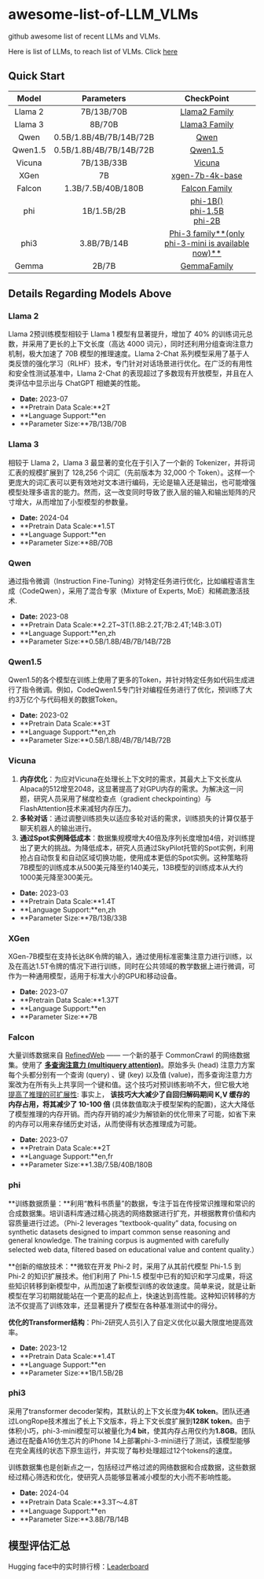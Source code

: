 # awesome-list-of-LLM_VLMs
github awesome list of recent LLMs and VLMs.

Here is list of LLMs, to reach list of VLMs. Click [here]()

## Quick Start

|  Model  |       Parameters        |                          CheckPoint                          |
| :-----: | :---------------------: | :----------------------------------------------------------: |
| Llama 2 |       7B/13B/70B        | [Llama2 Family](https://huggingface.co/collections/meta-llama/llama-2-family-661da1f90a9d678b6f55773b) |
| Llama 3 |         8B/70B          | [Llama3 Family](https://huggingface.co/collections/meta-llama/meta-llama-3-66214712577ca38149ebb2b6) |
|  Qwen   | 0.5B/1.8B/4B/7B/14B/72B |             [Qwen](https://huggingface.co/Qwen)              |
| Qwen1.5 | 0.5B/1.8B/4B/7B/14B/72B |            [Qwen1.5](https://huggingface.co/Qwen)            |
| Vicuna  |       7B/13B/33B        |            [Vicuna](https://huggingface.co/lmsys)            |
|  XGen   |           7B            | [xgen-7b-4k-base](https://huggingface.co/Salesforce/xgen-7b-4k-base) |
| Falcon  |   1.3B/7.5B/40B/180B    | [Falcon Family](https://huggingface.co/collections/tiiuae/falcon-64fb432660017eeec9837b5a) |
|   phi   |       1B/1.5B/2B        | [phi-1B()](https://huggingface.co/microsoft/phi-1)<br />[phi-1.5B](https://huggingface.co/microsoft/phi-1_5)<br />[phi-2B](https://huggingface.co/microsoft/phi-2) |
|  phi3   |       3.8B/7B/14B       | [Phi-3 family**(only phi-3-mini is available now)**](https://huggingface.co/collections/microsoft/phi-3-6626e15e9585a200d2d761e3) |
|  Gemma  |          2B/7B          | [GemmaFamily](https://huggingface.co/collections/google/gemma-release-65d5efbccdbb8c4202ec078b) |



## Details Regarding Models Above

### Llama 2



Llama 2预训练模型相较于 Llama 1 模型有显著提升，增加了 40% 的训练词元总数，并采用了更长的上下文长度（高达 4000 词元），同时还利用分组查询注意力机制，极大加速了 70B 模型的推理速度。Llama 2-Chat 系列模型采用了基于人类反馈的强化学习（RLHF）技术，专门针对对话场景进行优化。在广泛的有用性和安全性测试基准中，Llama 2-Chat 的表现超过了多数现有开放模型，并且在人类评估中显示出与 ChatGPT 相媲美的性能。

- **Date:** 2023-07
- **Pretrain Data Scale:**2T
- **Language Support:**en
- **Parameter Size:**7B/13B/70B



### Llama 3



相较于 Llama 2，Llama 3 最显著的变化在于引入了一个新的 Tokenizer，并将词汇表的规模扩展到了 128,256 个词汇（先前版本为 32,000 个 Token）。这样一个更庞大的词汇表可以更有效地对文本进行编码，无论是输入还是输出，也可能增强模型处理多语言的能力。然而，这一改变同时导致了嵌入层的输入和输出矩阵的尺寸增大，从而增加了小型模型的参数量。

- **Date:** 2024-04
- **Pretrain Data Scale:**1.5T
- **Language Support:**en
- **Parameter Size:**8B/70B



### Qwen



通过指令微调（Instruction Fine-Tuning）对特定任务进行优化，比如编程语言生成（CodeQwen），采用了混合专家（Mixture of Experts, MoE）和稀疏激活技术.

- **Date:** 2023-08
- **Pretrain Data Scale:**2.2T~3T(1.8B:2.2T;7B:2.4T;14B:3.0T)
- **Language Support:**en,zh
- **Parameter Size:**0.5B/1.8B/4B/7B/14B/72B



### Qwen1.5



Qwen1.5的各个模型在训练上使用了更多的Token，并针对特定任务如代码生成进行了指令微调。例如，CodeQwen1.5专门针对编程任务进行了优化，预训练了大约3万亿个与代码相关的数据Token。

- **Date:** 2023-02
- **Pretrain Data Scale:**3T
- **Language Support:**en,zh
- **Parameter Size:**0.5B/1.8B/4B/7B/14B/72B



### Vicuna



1. **内存优化**：为应对Vicuna在处理长上下文时的需求，其最大上下文长度从Alpaca的512增至2048，这显著提高了对GPU内存的需求。为解决这一问题，研究人员采用了梯度检查点（gradient checkpointing）与FlashAttention技术来减轻内存压力。
2. **多轮对话**：通过调整训练损失以适应多轮对话的需求，训练损失的计算仅基于聊天机器人的输出进行。
3. **通过Spot实例降低成本**：数据集规模增大40倍及序列长度增加4倍，对训练提出了更大的挑战。为降低成本，研究人员通过SkyPilot托管的Spot实例，利用抢占自动恢复和自动区域切换功能，使用成本更低的Spot实例。这种策略将7B模型的训练成本从500美元降至约140美元，13B模型的训练成本从大约1000美元降至300美元。

- **Date:** 2023-03
- **Pretrain Data Scale:**1.4T
- **Language Support:**en,zh
- **Parameter Size:**7B/13B/33B



### XGen



XGen-7B模型在支持长达8K令牌的输入，通过使用标准密集注意力进行训练，以及在高达1.5T令牌的情况下进行训练，同时在公共领域的教学数据上进行微调，可作为一种通用模型，适用于标准大小的GPU和移动设备。

- **Date:** 2023-07
- **Pretrain Data Scale:**1.37T
- **Language Support:**en
- **Parameter Size:**7B



### Falcon



大量训练数据来自 [RefinedWeb](https://arxiv.org/abs/2306.01116) —— 一个新的基于 CommonCrawl 的网络数据集。使用了 [**多查询注意力 (multiquery attention)**](https://arxiv.org/abs/1911.02150)。原始多头 (head) 注意力方案每个头都分别有一个查询 (query) 、键 (key) 以及值 (value)，而多查询注意力方案改为在所有头上共享同一个键和值。这个技巧对预训练影响不大，但它极大地 [提高了推理的可扩展性](https://arxiv.org/abs/2211.05102): 事实上， **该技巧大大减少了自回归解码期间 K,V 缓存的内存占用，将其减少了 10-100 倍** (具体数值取决于模型架构的配置)，这大大降低了模型推理的内存开销。而内存开销的减少为解锁新的优化带来了可能，如省下来的内存可以用来存储历史对话，从而使得有状态推理成为可能。

- **Date:** 2023-07
- **Pretrain Data Scale:**2T
- **Language Support:**en,fr
- **Parameter Size:**1.3B/7.5B/40B/180B



### phi

**训练数据质量：**利用“教科书质量”的数据，专注于旨在传授常识推理和常识的合成数据集。培训语料库通过精心挑选的网络数据进行扩充，并根据教育价值和内容质量进行过滤。（Phi-2 leverages “textbook-quality” data, focusing on synthetic datasets designed to impart common sense reasoning and general knowledge. The training corpus is augmented with carefully selected web data, filtered based on educational value and content quality.）

**创新的缩放技术：**微软在开发 Phi-2 时，采用了从其前代模型 Phi-1.5 到 Phi-2 的知识扩展技术。他们利用了 Phi-1.5 模型中已有的知识和学习成果，将这些知识转移到新模型中，从而加速了新模型训练的收敛速度。简单来说，就是让新模型在学习初期就能站在一个更高的起点上，快速达到高性能。这种知识转移的方法不仅提高了训练效率，还显著提升了模型在各种基准测试中的得分。

**优化的Transformer结构**：Phi-2研究人员引入了自定义优化以最大限度地提高效率。

- **Date:** 2023-12
- **Pretrain Data Scale:**1.4T
- **Language Support:**en
- **Parameter Size:**1B/1.5B/2B



### phi3



采用了transformer decoder架构，其默认的上下文长度为**4K token**。团队还通过LongRope技术推出了长上下文版本，将上下文长度扩展到**128K token**。由于体积小巧，phi-3-mini模型可以被量化为**4 bit**，使其内存占用仅约为**1.8GB**。团队通过在配备A16仿生芯片的iPhone 14上部署phi-3-mini进行了测试，该模型能够在完全离线的状态下原生运行，并实现了每秒处理超过12个tokens的速度。

训练数据集也是创新点之一，包括经过严格过滤的网络数据和合成数据，这些数据经过精心筛选和优化，使研究人员能够显著减小模型的大小而不影响性能。

- **Date:** 2024-04
- **Pretrain Data Scale:**3.3T～4.8T
- **Language Support:**en
- **Parameter Size:**3.8B/7B/14B







## 模型评估汇总

Hugging face中的实时排行榜：[Leaderboard](https://huggingface.co/spaces/HuggingFaceH4/open_llm_leaderboard)
